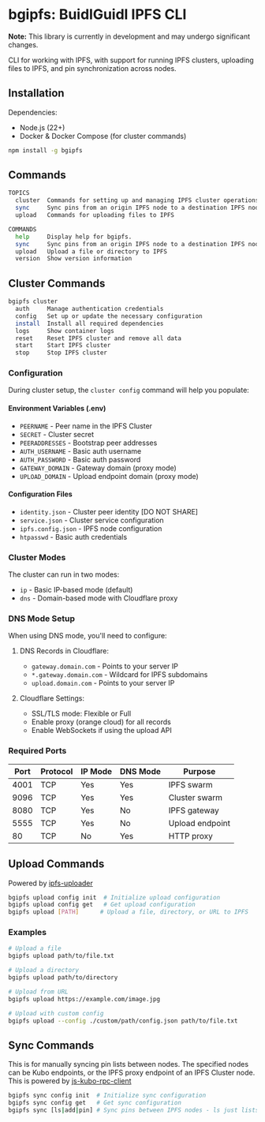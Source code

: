 # bgipfs: BuidlGuidl IPFS CLI

**Note:** This library is currently in development and may undergo significant changes.

CLI for working with IPFS, with support for running IPFS clusters, uploading files to IPFS, and pin synchronization across nodes.

## Installation

Dependencies:
- Node.js (22+)
- Docker & Docker Compose (for cluster commands)

```bash
npm install -g bgipfs
```

## Commands

```bash
TOPICS
  cluster  Commands for setting up and managing IPFS cluster operations
  sync     Sync pins from an origin IPFS node to a destination IPFS node
  upload   Commands for uploading files to IPFS

COMMANDS
  help     Display help for bgipfs.
  sync     Sync pins from an origin IPFS node to a destination IPFS node
  upload   Upload a file or directory to IPFS
  version  Show version information
```

## Cluster Commands
```bash
bgipfs cluster
  auth     Manage authentication credentials
  config   Set up or update the necessary configuration
  install  Install all required dependencies
  logs     Show container logs
  reset    Reset IPFS cluster and remove all data
  start    Start IPFS cluster
  stop     Stop IPFS cluster
```

### Configuration

During cluster setup, the `cluster config` command will help you populate:

#### Environment Variables (.env)
- `PEERNAME` - Peer name in the IPFS Cluster
- `SECRET` - Cluster secret
- `PEERADDRESSES` - Bootstrap peer addresses
- `AUTH_USERNAME` - Basic auth username
- `AUTH_PASSWORD` - Basic auth password
- `GATEWAY_DOMAIN` - Gateway domain (proxy mode)
- `UPLOAD_DOMAIN` - Upload endpoint domain (proxy mode)

#### Configuration Files
- `identity.json` - Cluster peer identity [DO NOT SHARE]
- `service.json` - Cluster service configuration
- `ipfs.config.json` - IPFS node configuration
- `htpasswd` - Basic auth credentials

### Cluster Modes

The cluster can run in two modes:
- `ip` - Basic IP-based mode (default)
- `dns` - Domain-based mode with Cloudflare proxy

### DNS Mode Setup

When using DNS mode, you'll need to configure:

1. DNS Records in Cloudflare:
   - `gateway.domain.com` - Points to your server IP
   - `*.gateway.domain.com` - Wildcard for IPFS subdomains
   - `upload.domain.com` - Points to your server IP

2. Cloudflare Settings:
   - SSL/TLS mode: Flexible or Full
   - Enable proxy (orange cloud) for all records
   - Enable WebSockets if using the upload API

### Required Ports

| Port | Protocol | IP Mode | DNS Mode | Purpose |
|------|----------|---------|----------|----------|
| 4001 | TCP | Yes | Yes | IPFS swarm |
| 9096 | TCP | Yes | Yes | Cluster swarm |
| 8080 | TCP | Yes | No | IPFS gateway |
| 5555 | TCP | Yes | No | Upload endpoint |
| 80 | TCP | No | Yes | HTTP proxy |

## Upload Commands
Powered by [ipfs-uploader](../ipfs-uploader/)
```bash
bgipfs upload config init  # Initialize upload configuration
bgipfs upload config get   # Get upload configuration
bgipfs upload [PATH]      # Upload a file, directory, or URL to IPFS
```

### Examples
```bash
# Upload a file
bgipfs upload path/to/file.txt

# Upload a directory
bgipfs upload path/to/directory

# Upload from URL
bgipfs upload https://example.com/image.jpg

# Upload with custom config
bgipfs upload --config ./custom/path/config.json path/to/file.txt
```

## Sync Commands
This is for manually syncing pin lists between nodes. The specified nodes can be Kubo endpoints, or the IPFS proxy endpoint of an IPFS Cluster node. This is powered by [js-kubo-rpc-client](https://github.com/ipfs/js-kubo-rpc-client)

```bash
bgipfs sync config init  # Initialize sync configuration
bgipfs sync config get   # Get sync configuration
bgipfs sync [ls|add|pin] # Sync pins between IPFS nodes - ls just lists, pin lists and pins, add fetches, adds and pins
```